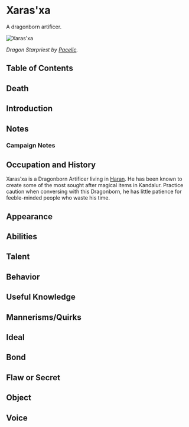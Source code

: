 # Xaras'xa <!-- omit in toc -->

A dragonborn artificer.

![Xaras'xa](https://images-wixmp-ed30a86b8c4ca887773594c2.wixmp.com/f/c003d4cb-2409-43b8-9439-f0d2dac1daa7/d9102ai-9eff407c-b811-41ee-ba94-0d0ba90e93af.jpg/v1/fill/w_1024,h_1428,q_75,strp/dragon_starpriest_by_pacelic_d9102ai-fullview.jpg?token=eyJ0eXAiOiJKV1QiLCJhbGciOiJIUzI1NiJ9.eyJzdWIiOiJ1cm46YXBwOjdlMGQxODg5ODIyNjQzNzNhNWYwZDQxNWVhMGQyNmUwIiwiaXNzIjoidXJuOmFwcDo3ZTBkMTg4OTgyMjY0MzczYTVmMGQ0MTVlYTBkMjZlMCIsIm9iaiI6W1t7ImhlaWdodCI6Ijw9MTQyOCIsInBhdGgiOiJcL2ZcL2MwMDNkNGNiLTI0MDktNDNiOC05NDM5LWYwZDJkYWMxZGFhN1wvZDkxMDJhaS05ZWZmNDA3Yy1iODExLTQxZWUtYmE5NC0wZDBiYTkwZTkzYWYuanBnIiwid2lkdGgiOiI8PTEwMjQifV1dLCJhdWQiOlsidXJuOnNlcnZpY2U6aW1hZ2Uub3BlcmF0aW9ucyJdfQ.I2T6Fnn7JD3h__8Cqn07VsWi_sf9fLUwTZmIGtsAoJw)

*Dragon Starpriest by [Pacelic](https://www.deviantart.com/pacelic).*

## Table of Contents <!-- omit in toc -->

## Death

## Introduction

## Notes

### Campaign Notes

## Occupation and History

Xaras’xa is a Dragonborn Artificer living in [Haran](/Atlas/Kandalur/Realms/Arna/Settlements/Haran.md). He has been known to create some of the most sought after magical items in Kandalur. Practice caution when conversing with this Dragonborn, he has little patience for feeble-minded people who waste his time.

## Appearance

## Abilities

## Talent

## Behavior

## Useful Knowledge

## Mannerisms/Quirks

## Ideal

## Bond

## Flaw or Secret

## Object

## Voice
